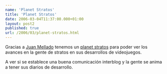 ```yaml
---
name: 'Planet Stratos'
title: 'Planet Stratos'
date: 2006-03-04T11:37:00.000+01:00
layout: post2
published: true
url: /2006/03/planet-stratos.html
---
```


Gracias a [Juan Mellado](http://www.inmensia.com) tenemos un [planet stratos](http://www.inmensia.com/planet/stratos-ad/) para poder ver los avances en la gente de stratos en sus desarrollos de videojuegos.  
  
A ver si se establece una buena comunicación interblog y la gente se anima a tener sus diarios de desarrollo.